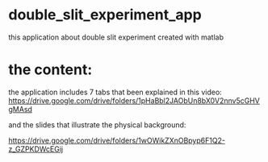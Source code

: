 # double_slit_experiment_app
this application about double slit experiment created with matlab 

# the content:
the application includes 7 tabs that been explained in this video:
https://drive.google.com/drive/folders/1pHaBbl2JAObUn8bX0V2nnv5cGHVgMAsd

and the slides that illustrate the physical background:

https://drive.google.com/drive/folders/1wOWikZXnOBpyp6F1Q2-z_GZPKDWcEGij
